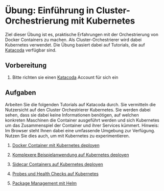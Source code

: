 # Übung: Einführung in Cluster-Orchestrierung mit Kubernetes

Ziel dieser Übung ist es, praktische Erfahrungen mit der Orchestrierung von Docker Containers zu machen. Als Cluster-Orchestrierer wird dabei Kubernetes verwendet. Die Übung basiert dabei auf Tutorials, die auf [Katacoda](https://www.katacoda.com/) verfügbar sind.

## Vorbereitung

1. Bitte richten sie einen [Katacoda](https://www.katacoda.com/) Account für sich ein

## Aufgaben
Arbeiten Sie die folgenden Tutorials auf Katacoda durch. Sie vermitteln die Nutzersicht auf den Cluster Orchestrierer Kubernetes. Sie werden dabei sehen, dass sie dabei keine Informationen benötigen, auf welchen konkreten Maschinen die Container ausgeführt werden und sich Kubernetes um das Zusammenspiel der Container und ihrer Services kümmert. 
Hinweis: Im Browser steht Ihnen dabei eine umfassende Umgebung zur Verfügung. Nutzen Sie dies auch, um mit Kubernetes zu experimentieren.


1. [Docker Container mit Kubernetes deployen](https://katacoda.com/courses/kubernetes/kubectl-run-containers)

2. [Komplexere Beispielanwendung auf Kubernetes deployen](https://katacoda.com/courses/kubernetes/guestbook)

3. [Sidecar Containers auf Kubernetes deployen](https://katacoda.com/javajon/courses/kubernetes-fundamentals/sidecar)

4. [Probes und Health Checks auf Kubernetes](https://katacoda.com/courses/kubernetes/liveness-readiness-healthchecks)

5. [Package Management mit Helm](https://katacoda.com/javajon/courses/kubernetes-pipelines/helm)
